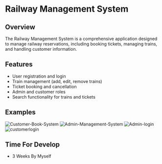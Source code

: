# Railway Management System

## Overview
The Railway Management System is a comprehensive application designed to manage railway reservations, including booking tickets, managing trains, and handling customer information.

## Features
- User registration and login
- Train management (add, edit, remove trains)
- Ticket booking and cancellation
- Admin and customer roles
- Search functionality for trains and tickets

## Examples
![Customer-Book-System](https://github.com/user-attachments/assets/1db1391f-e972-446f-ac3b-7702a9743168)
![Admin-Management-System](https://github.com/user-attachments/assets/2fdebd98-5196-41ac-bc9c-321d353c5edc)
![Admin-login](https://github.com/user-attachments/assets/191fdd45-e022-40e0-99ae-84ea06a2ff92)
![customerlogin](https://github.com/user-attachments/assets/19e0b8a8-7796-4ab5-b2fc-6803b6604216)

## Time For Develop
- 3 Weeks By Myself
